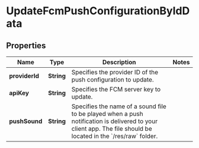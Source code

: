 

# UpdateFcmPushConfigurationByIdData


## Properties

| Name | Type | Description | Notes |
|------------ | ------------- | ------------- | -------------|
|**providerId** | **String** | Specifies the provider ID of the push configuration to update. |  |
|**apiKey** | **String** | Specifies the FCM server key to update. |  |
|**pushSound** | **String** | Specifies the name of a sound file to be played when a push notification is delivered to your client app. The file should be located in the &#x60;/res/raw&#x60; folder. |  |



